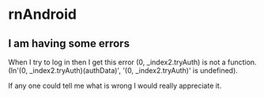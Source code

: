 # rnAndroid

## I am having some errors

When I try to log in then I get this error (0, _index2.tryAuth) is not a function. (In'(0, _index2.tryAuth)(authData)', '(0, _index2.tryAuth)' is undefined). 

If any one could tell me what is wrong I would really appreciate it.
